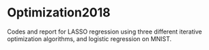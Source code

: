 # Optimization2018
Codes and report for LASSO regression using three different iterative optimization algorithms, and logistic regression on MNIST.
